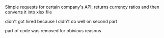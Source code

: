 Simple requests for certain company's API, returns currency ratios and then converts it into xlsx file

didn't got hired because I didn't do well on second part

part of code was removed for obivious reasons